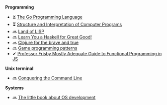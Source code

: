 **Programming**

- ⏳ [The Go Programming Language](http://www.gopl.io/)
- ⏳ [Structure and Interpretation of Computer Programs](http://sarabander.github.io/sicp/)
- 🔜 [Land of LISP](http://landoflisp.com/)
- 🔜 [Learn You a Haskell for Great Good!](http://learnyouahaskell.com)
- 🔜 [Clojure for the brave and true](http://www.braveclojure.com/clojure-for-the-brave-and-true/)
- 🔜 [Game programming patterns](http://gameprogrammingpatterns.com/contents.html)
- ✔ [Professor Frisby Mostly Adequate Guide to Functional Programming in JS](https://github.com/MostlyAdequate/mostly-adequate-guide)
  
**Unix terminal**

- 🔜 [Conquering the Command Line](http://conqueringthecommandline.com/book/)

**Systems**

- 🔜 [The little book about OS development](http://littleosbook.github.io/)
